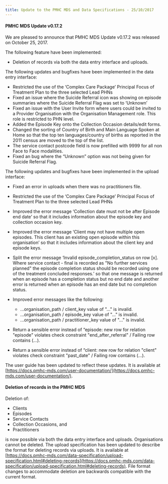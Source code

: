 ```yaml
---
title: Update to the PMHC MDS and Data Specifications - 25/10/2017
---
```


#### PMHC MDS Update v0.17.2 ####

We are pleased to announce that PMHC MDS Update v0.17.2 was released on
October 25, 2017.

The following feature have been implemented:

* Deletion of records via both the data entry interface and uploads.

The following updates and bugfixes have been implemented in the data entry
interface:

* Restricted the use of the ‘Complex Care Package’ Principal Focus of Treatment
  Plan to the three selected Lead PHNs
* Fixed an issue where the Suicide Referral icon was showing on episode
  summaries where the Suicide Referral Flag was set to ‘Unknown’
* Fixed an issue with the User Invite form where users could be invited to a
  Provider Organisation with the Organisation Management role. This role is
  restricted to PHN level.
* Added the Episode Key onto the Collection Occasion details/edit forms.
* Changed the sorting of Country of Birth and Main Language Spoken at Home so
  that the top ten languages/country of births as reported in the 2011 census
  are moved to the top of the list.
* The service contact postcode field is now prefilled with 9999 for all non
  Face to Face modalities.
* Fixed an bug where the “Unknown” option was not being given for Suicide
  Referral Flag.

The following updates and bugfixes have been implemented in the upload
interface:

* Fixed an error in uploads when there was no practitioners file.
* Restricted the use of the ‘Complex Care Package’ Principal Focus of Treatment
  Plan to the three selected Lead PHNs
* Improved the error message ‘Collection date must not be after Episode end
  date’ so that it includes information about the episode key and collection
  occasion key.
* Improved the error message ‘Client may not have multiple open episodes. This
  client has an existing open episode within this organisation’ so that it
  includes information about the client key and episode keys.
* Split the error message ‘Invalid episode_completion_status on row [x]. Where
  service contact - final is recorded as "No further services planned" the
  episode completion status should be recorded using one of the treatment
  concluded responses.’ so that one message is returned when an episode has
  a completion status but no end date and another error is returned when an
  episode has an end date but no completion status.
* Improved error messages like the following:

  * ...organisation_path / client_key value of "..." is invalid.
  * ...organisation_path / episode_key value of "..." is invalid.
  * ...organisation_path / practitioner_key value of "..." is invalid.

* Return a sensible error instead of “episode: new row for relation "episode"
  violates check constraint "end_after_referral" / Failing row contains (...).
* Return a sensible error instead of “client: new row for relation "client"
  violates check constraint "past_date" / Failing row contains (...).

The user guide has been updated to reflect these updates. It is available at [https://docs.pmhc-mds.com/user-documentation/](https://docs.pmhc-mds.com/user-documentation/).

#### Deletion of records in the PMHC MDS ####

Deletion of:

* Clients
* Episodes
* Service Contacts
* Collection Occasions, and
* Practitioners

is now possible via both the data entry interface and uploads. Organisations
cannot be deleted. The upload specification has been updated to describe the
format for deleting records via uploads. It is available at [https://docs.pmhc-mds.com/data-specification/upload-specification.html#deleting-records](https://docs.pmhc-mds.com/data-specification/upload-specification.html#deleting-records).
File format changes to accommodate deletion are backwards compatible with the
current format.
